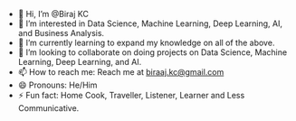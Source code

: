 - 👋 Hi, I’m @Biraj KC
- 👀 I’m interested in Data Science, Machine Learning, Deep Learning, AI, and Business Analysis.
- 🌱 I’m currently learning to expand my knowledge on all of the above.
- 💞️ I’m looking to collaborate on doing projects on Data Science, Machine Learning, Deep Learning, and AI.
- 📫 How to reach me: Reach me at biraaj.kc@gmail.com
- 😄 Pronouns: He/Him
- ⚡ Fun fact: Home Cook, Traveller, Listener, Learner and Less Communicative.

<!---
kcbiraj/kcbiraj is a ✨ special ✨ repository because its `README.md` (this file) appears on your GitHub profile.
You can click the Preview link to take a look at your changes.
--->
